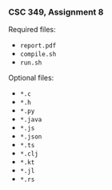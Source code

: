 ### CSC 349, Assignment 8

Required files:
  * `report.pdf`
  * `compile.sh`
  * `run.sh`

Optional files:
  * `*.c`
  * `*.h`
  * `*.py`
  * `*.java`
  * `*.js`
  * `*.json`
  * `*.ts`
  * `*.clj`
  * `*.kt`
  * `*.jl`
  * `*.rs`
